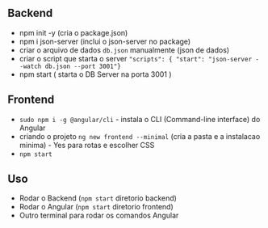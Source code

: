 ## Backend

- npm init -y (cria o package.json)
- npm i json-server (inclui o json-server no package)
- criar o arquivo de dados `db.json` manualmente (json de dados)
- criar o script que starta o server `"scripts": { "start": "json-server --watch db.json --port 3001"}`
- npm start ( starta o DB Server na porta 3001 )

## Frontend

- `sudo npm i -g @angular/cli` - instala o CLI (Command-line interface) do Angular
- criando o projeto `ng new frontend --minimal` (cria a pasta e a instalacao minima) - Yes para rotas e escolher CSS
- `npm start`

## Uso
- Rodar o Backend (`npm start` diretorio backend)
- Rodar o Angular (`npm start` diretorio frontend)
- Outro terminal para rodar os comandos Angular
